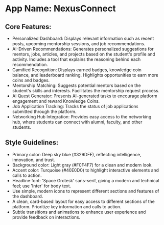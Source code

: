 # **App Name**: NexusConnect

## Core Features:

- Personalized Dashboard: Displays relevant information such as recent posts, upcoming mentorship sessions, and job recommendations.
- AI-Driven Recommendations: Generates personalized suggestions for mentors, jobs, articles, and projects based on the student's profile and activity. Includes a tool that explains the reasoning behind each recommendation.
- Gamified Recognition: Displays earned badges, knowledge coin balance, and leaderboard ranking. Highlights opportunities to earn more coins and badges.
- Mentorship Matching: Suggests potential mentors based on the student's skills and interests. Facilitates the mentorship request process.
- AI Quest Generator: Presents AI-generated tasks to encourage platform engagement and reward Knowledge Coins.
- Job Application Tracking: Tracks the status of job applications submitted through the platform.
- Networking Hub Integration: Provides easy access to the networking hub, where students can connect with alumni, faculty, and other students.

## Style Guidelines:

- Primary color: Deep sky blue (#329DFF), reflecting intelligence, innovation, and trust.
- Background color: Light gray (#F0F4F7) for a clean and modern look.
- Accent color: Turquoise (#40E0D0) to highlight interactive elements and calls to action.
- Headline font: 'Space Grotesk' sans-serif, giving a modern and technical feel; use 'Inter' for body text.
- Use simple, modern icons to represent different sections and features of the dashboard.
- A clean, card-based layout for easy access to different sections of the platform. Prioritize key information and calls to action.
- Subtle transitions and animations to enhance user experience and provide feedback on interactions.